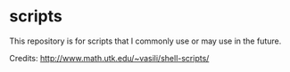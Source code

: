 scripts
=======
This repository is for scripts that I commonly use or may use in the future.

Credits:
http://www.math.utk.edu/~vasili/shell-scripts/
